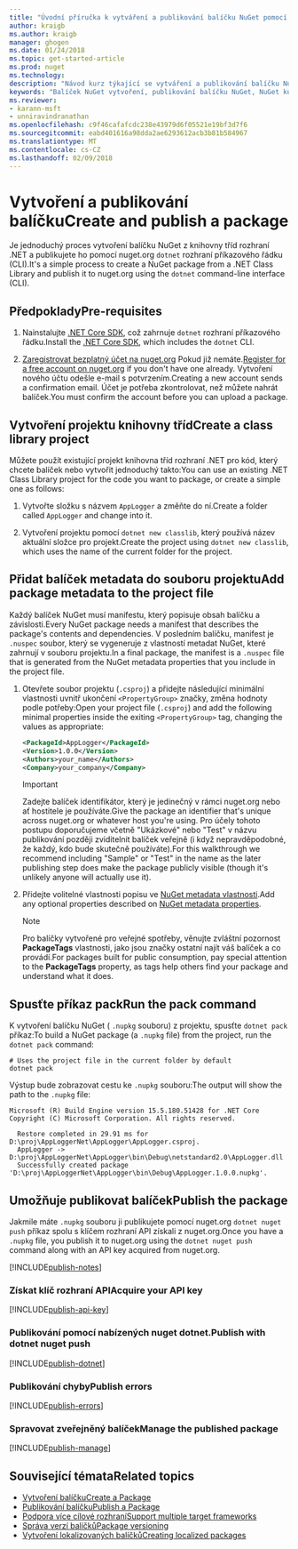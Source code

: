 ```yaml
---
title: "Úvodní příručka k vytváření a publikování balíčku NuGet pomocí rozhraní příkazového řádku dotnet. | Microsoft Docs"
author: kraigb
ms.author: kraigb
manager: ghogen
ms.date: 01/24/2018
ms.topic: get-started-article
ms.prod: nuget
ms.technology: 
description: "Návod kurz týkající se vytváření a publikování balíčku NuGet pomocí rozhraní .NET Core příkazového řádku, dotnet."
keywords: "Balíček NuGet vytvoření, publikování balíčku NuGet, NuGet kurzu balíček NuGet publikovat dotnet."
ms.reviewer:
- karann-msft
- unniravindranathan
ms.openlocfilehash: c9f46cafafcdc238e43979d6f05521e19bf3d7f6
ms.sourcegitcommit: eabd401616a98dda2ae6293612acb3b81b584967
ms.translationtype: MT
ms.contentlocale: cs-CZ
ms.lasthandoff: 02/09/2018
---
```

# <a name="create-and-publish-a-package"></a><span data-ttu-id="4d74a-104">Vytvoření a publikování balíčku</span><span class="sxs-lookup"><span data-stu-id="4d74a-104">Create and publish a package</span></span>

<span data-ttu-id="4d74a-105">Je jednoduchý proces vytvoření balíčku NuGet z knihovny tříd rozhraní .NET a publikujete ho pomocí nuget.org `dotnet` rozhraní příkazového řádku (CLI).</span><span class="sxs-lookup"><span data-stu-id="4d74a-105">It's a simple process to create a NuGet package from a .NET Class Library and publish it to nuget.org using the `dotnet` command-line interface (CLI).</span></span>

## <a name="pre-requisites"></a><span data-ttu-id="4d74a-106">Předpoklady</span><span class="sxs-lookup"><span data-stu-id="4d74a-106">Pre-requisites</span></span>

1. <span data-ttu-id="4d74a-107">Nainstalujte [.NET Core SDK](https://www.microsoft.com/net/download/), což zahrnuje `dotnet` rozhraní příkazového řádku.</span><span class="sxs-lookup"><span data-stu-id="4d74a-107">Install the [.NET Core SDK](https://www.microsoft.com/net/download/), which includes the `dotnet` CLI.</span></span>

1. <span data-ttu-id="4d74a-108">[Zaregistrovat bezplatný účet na nuget.org](https://www.nuget.org/users/account/LogOn?returnUrl=%2F) Pokud již nemáte.</span><span class="sxs-lookup"><span data-stu-id="4d74a-108">[Register for a free account on nuget.org](https://www.nuget.org/users/account/LogOn?returnUrl=%2F) if you don't have one already.</span></span> <span data-ttu-id="4d74a-109">Vytvoření nového účtu odešle e-mail s potvrzením.</span><span class="sxs-lookup"><span data-stu-id="4d74a-109">Creating a new account sends a confirmation email.</span></span> <span data-ttu-id="4d74a-110">Účet je potřeba zkontrolovat, než můžete nahrát balíček.</span><span class="sxs-lookup"><span data-stu-id="4d74a-110">You must confirm the account before you can upload a package.</span></span>

## <a name="create-a-class-library-project"></a><span data-ttu-id="4d74a-111">Vytvoření projektu knihovny tříd</span><span class="sxs-lookup"><span data-stu-id="4d74a-111">Create a class library project</span></span>

<span data-ttu-id="4d74a-112">Můžete použít existující projekt knihovna tříd rozhraní .NET pro kód, který chcete balíček nebo vytvořit jednoduchý takto:</span><span class="sxs-lookup"><span data-stu-id="4d74a-112">You can use an existing .NET Class Library project for the code you want to package, or create a simple one as follows:</span></span>

1. <span data-ttu-id="4d74a-113">Vytvořte složku s názvem `AppLogger` a změňte do ní.</span><span class="sxs-lookup"><span data-stu-id="4d74a-113">Create a folder called `AppLogger` and change into it.</span></span>

1. <span data-ttu-id="4d74a-114">Vytvoření projektu pomocí `dotnet new classlib`, který používá název aktuální složce pro projekt.</span><span class="sxs-lookup"><span data-stu-id="4d74a-114">Create the project using `dotnet new classlib`, which uses the name of the current folder for the project.</span></span>

## <a name="add-package-metadata-to-the-project-file"></a><span data-ttu-id="4d74a-115">Přidat balíček metadata do souboru projektu</span><span class="sxs-lookup"><span data-stu-id="4d74a-115">Add package metadata to the project file</span></span>

<span data-ttu-id="4d74a-116">Každý balíček NuGet musí manifestu, který popisuje obsah balíčku a závislosti.</span><span class="sxs-lookup"><span data-stu-id="4d74a-116">Every NuGet package needs a manifest that describes the package's contents and dependencies.</span></span> <span data-ttu-id="4d74a-117">V posledním balíčku, manifest je `.nuspec` soubor, který se vygeneruje z vlastností metadat NuGet, které zahrnují v souboru projektu.</span><span class="sxs-lookup"><span data-stu-id="4d74a-117">In a final package, the manifest is a `.nuspec` file that is generated from the NuGet metadata properties that you include in the project file.</span></span>

1. <span data-ttu-id="4d74a-118">Otevřete soubor projektu (`.csproj`) a přidejte následující minimální vlastnosti uvnitř ukončení `<PropertyGroup>` značky, změna hodnoty podle potřeby:</span><span class="sxs-lookup"><span data-stu-id="4d74a-118">Open your project file (`.csproj`) and add the following minimal properties inside the exiting `<PropertyGroup>` tag, changing the values as appropriate:</span></span>

    ```xml
    <PackageId>AppLogger</PackageId>
    <Version>1.0.0</Version>
    <Authors>your_name</Authors>
    <Company>your_company</Company>
    ```

    > [!Important]
    > <span data-ttu-id="4d74a-119">Zadejte balíček identifikátor, který je jedinečný v rámci nuget.org nebo ať hostitele je používáte.</span><span class="sxs-lookup"><span data-stu-id="4d74a-119">Give the package an identifier that's unique across nuget.org or whatever host you're using.</span></span> <span data-ttu-id="4d74a-120">Pro účely tohoto postupu doporučujeme včetně "Ukázkové" nebo "Test" v názvu publikování později zviditelnit balíček veřejně (i když nepravděpodobné, že každý, kdo bude skutečně používáte).</span><span class="sxs-lookup"><span data-stu-id="4d74a-120">For this walkthrough we recommend including "Sample" or "Test" in the name as the later publishing step does make the package publicly visible (though it's unlikely anyone will actually use it).</span></span>

1. <span data-ttu-id="4d74a-121">Přidejte volitelné vlastnosti popisu ve [NuGet metadata vlastnosti](/dotnet/core/tools/csproj#nuget-metadata-properties).</span><span class="sxs-lookup"><span data-stu-id="4d74a-121">Add any optional properties described on [NuGet metadata properties](/dotnet/core/tools/csproj#nuget-metadata-properties).</span></span>

    > [!Note]
    > <span data-ttu-id="4d74a-122">Pro balíčky vytvořené pro veřejné spotřeby, věnujte zvláštní pozornost **PackageTags** vlastnosti, jako jsou značky ostatní najít váš balíček a co provádí.</span><span class="sxs-lookup"><span data-stu-id="4d74a-122">For packages built for public consumption, pay special attention to the **PackageTags** property, as tags help others find your package and understand what it does.</span></span>

## <a name="run-the-pack-command"></a><span data-ttu-id="4d74a-123">Spusťte příkaz pack</span><span class="sxs-lookup"><span data-stu-id="4d74a-123">Run the pack command</span></span>

<span data-ttu-id="4d74a-124">K vytvoření balíčku NuGet ( `.nupkg` souboru) z projektu, spusťte `dotnet pack` příkaz:</span><span class="sxs-lookup"><span data-stu-id="4d74a-124">To build a NuGet package (a `.nupkg` file) from the project, run the `dotnet pack` command:</span></span>

```cli
# Uses the project file in the current folder by default
dotnet pack
```

<span data-ttu-id="4d74a-125">Výstup bude zobrazovat cestu ke `.nupkg` souboru:</span><span class="sxs-lookup"><span data-stu-id="4d74a-125">The output will show the path to the `.nupkg` file:</span></span>

```output
Microsoft (R) Build Engine version 15.5.180.51428 for .NET Core
Copyright (C) Microsoft Corporation. All rights reserved.

  Restore completed in 29.91 ms for D:\proj\AppLoggerNet\AppLogger\AppLogger.csproj.
  AppLogger -> D:\proj\AppLoggerNet\AppLogger\bin\Debug\netstandard2.0\AppLogger.dll
  Successfully created package 'D:\proj\AppLoggerNet\AppLogger\bin\Debug\AppLogger.1.0.0.nupkg'.
```

## <a name="publish-the-package"></a><span data-ttu-id="4d74a-126">Umožňuje publikovat balíček</span><span class="sxs-lookup"><span data-stu-id="4d74a-126">Publish the package</span></span>

<span data-ttu-id="4d74a-127">Jakmile máte `.nupkg` souboru ji publikujete pomocí nuget.org `dotnet nuget push` příkaz spolu s klíčem rozhraní API získali z nuget.org.</span><span class="sxs-lookup"><span data-stu-id="4d74a-127">Once you have a `.nupkg` file, you publish it to nuget.org using the `dotnet nuget push` command along with an API key acquired from nuget.org.</span></span>

[!INCLUDE[publish-notes](includes/publish-notes.md)]

### <a name="acquire-your-api-key"></a><span data-ttu-id="4d74a-128">Získat klíč rozhraní API</span><span class="sxs-lookup"><span data-stu-id="4d74a-128">Acquire your API key</span></span>

[!INCLUDE[publish-api-key](includes/publish-api-key.md)]

### <a name="publish-with-dotnet-nuget-push"></a><span data-ttu-id="4d74a-129">Publikování pomocí nabízených nuget dotnet.</span><span class="sxs-lookup"><span data-stu-id="4d74a-129">Publish with dotnet nuget push</span></span>

[!INCLUDE[publish-dotnet](includes/publish-dotnet.md)]

### <a name="publish-errors"></a><span data-ttu-id="4d74a-130">Publikování chyby</span><span class="sxs-lookup"><span data-stu-id="4d74a-130">Publish errors</span></span>

[!INCLUDE[publish-errors](includes/publish-errors.md)]


### <a name="manage-the-published-package"></a><span data-ttu-id="4d74a-131">Spravovat zveřejněný balíček</span><span class="sxs-lookup"><span data-stu-id="4d74a-131">Manage the published package</span></span>

[!INCLUDE[publish-manage](includes/publish-manage.md)]

## <a name="related-topics"></a><span data-ttu-id="4d74a-132">Související témata</span><span class="sxs-lookup"><span data-stu-id="4d74a-132">Related topics</span></span>

- [<span data-ttu-id="4d74a-133">Vytvoření balíčku</span><span class="sxs-lookup"><span data-stu-id="4d74a-133">Create a Package</span></span>](../create-packages/creating-a-package.md)
- [<span data-ttu-id="4d74a-134">Publikování balíčku</span><span class="sxs-lookup"><span data-stu-id="4d74a-134">Publish a Package</span></span>](../create-packages/publish-a-package.md)
- [<span data-ttu-id="4d74a-135">Podpora více cílové rozhraní</span><span class="sxs-lookup"><span data-stu-id="4d74a-135">Support multiple target frameworks</span></span>](../create-packages/supporting-multiple-target-frameworks.md)
- [<span data-ttu-id="4d74a-136">Správa verzí balíčků</span><span class="sxs-lookup"><span data-stu-id="4d74a-136">Package versioning</span></span>](../reference/package-versioning.md)
- [<span data-ttu-id="4d74a-137">Vytvoření lokalizovaných balíčků</span><span class="sxs-lookup"><span data-stu-id="4d74a-137">Creating localized packages</span></span>](../create-packages/creating-localized-packages.md)
